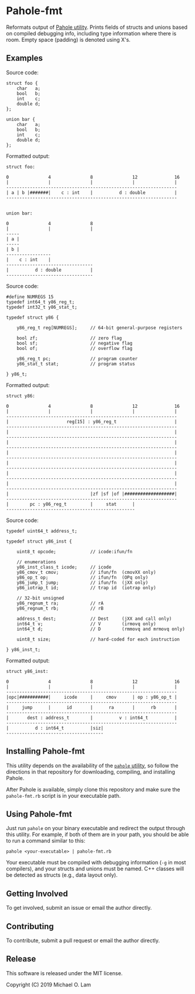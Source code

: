 # Pahole-fmt

Reformats output of [Pahole
utility](https://git.kernel.org/pub/scm/devel/pahole/pahole.git). Prints fields
of structs and unions based on compiled debugging info, including type
information where there is room. Empty space (padding) is denoted using X's.

## Examples

Source code:

```
struct foo {
    char   a;
    bool   b;
    int    c;
    double d;
};

union bar {
    char   a;
    bool   b;
    int    c;
    double d;
};
```

Formatted output:

```
struct foo:

0               4               8               12              16
|               |               |               |               |
-----------------------------------------------------------------
| a | b |#######|    c : int    |          d : double           |
-----------------------------------------------------------------


union bar:

0               4               8
|               |               |
-----
| a |
-----
| b |
-----------------
|    c : int    |
---------------------------------
|          d : double           |
---------------------------------
```

Source code:

```
#define NUMREGS 15
typedef int64_t y86_reg_t;
typedef int32_t y86_stat_t;

typedef struct y86 {

    y86_reg_t reg[NUMREGS];     // 64-bit general-purpose registers

    bool zf;                    // zero flag
    bool sf;                    // negative flag
    bool of;                    // overflow flag

    y86_reg_t pc;               // program counter
    y86_stat_t stat;            // program status

} y86_t;
```

Formatted output:

```
struct y86:

0               4               8               12              16
|               |               |               |               |
-----------------------------------------------------------------
|                      reg[15] : y86_reg_t                      |
-----------------------------------------------------------------
|                                                               |
-----------------------------------------------------------------
|                                                               |
-----------------------------------------------------------------
|                                                               |
-----------------------------------------------------------------
|                                                               |
-----------------------------------------------------------------
|                                                               |
-----------------------------------------------------------------
|                                                               |
-----------------------------------------------------------------
|                               |zf |sf |of |###################|
-----------------------------------------------------------------
|        pc : y86_reg_t         |     stat      |
-------------------------------------------------
```

Source code:

```
typedef uint64_t address_t;

typedef struct y86_inst {

    uint8_t opcode;             // icode:ifun/fn

    // enumerations
    y86_inst_class_t icode;     // icode
    y86_cmov_t cmov;            // ifun/fn  (cmovXX only)
    y86_op_t op;                // ifun/fn  (OPq only)
    y86_jump_t jump;            // ifun/fn  (jXX only)
    y86_iotrap_t id;            // trap id  (iotrap only)

    // 32-bit unsigned
    y86_regnum_t ra;            // rA
    y86_regnum_t rb;            // rB

    address_t dest;             // Dest     (jXX and call only)
    int64_t v;                  // V        (irmovq only)
    int64_t d;                  // D        (rmmovq and mrmovq only)

    uint8_t size;               // hard-coded for each instruction

} y86_inst_t;
```

Formatted output:

```
struct y86_inst:

0               4               8               12              16
|               |               |               |               |
-----------------------------------------------------------------
|opc|###########|     icode     |     cmov      | op : y86_op_t |
-----------------------------------------------------------------
|     jump      |      id       |      ra       |      rb       |
-----------------------------------------------------------------
|       dest : address_t        |          v : int64_t          |
-----------------------------------------------------------------
|          d : int64_t          |siz|
-------------------------------------
```

## Installing Pahole-fmt

This utility depends on the availability of the [`pahole`
utility](https://git.kernel.org/pub/scm/devel/pahole/pahole.git), so follow the
directions in that repository for downloading, compiling, and installing
Pahole.

After Pahole is available, simply clone this repository and make sure the
`pahole-fmt.rb` script is in your executable path.

## Using Pahole-fmt

Just run `pahole` on your binary executable and redirect the output through
this utility. For example, if both of them are in your path, you should be able
to run a command similar to this:

```
pahole <your-executable> | pahole-fmt.rb
```

Your executable must be compiled with debugging information (`-g` in most
compilers), and your structs and unions must be named. C++ classes will be
detected as structs (e.g., data layout only).

## Getting Involved

To get involved, submit an issue or email the author directly.

## Contributing

To contribute, submit a pull request or email the author directly.

## Release

This software is released under the MIT license.

Copyright (C) 2019 Michael O. Lam
